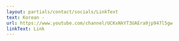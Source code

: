 ```yaml
---
layout: partials/contact/socials/LinkText
text: Korean -
url: https://www.youtube.com/channel/UCKxNkYT3UAEra9jp947l5gw
linkText: Link
---
```

